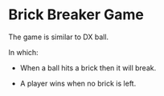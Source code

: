 # Brick Breaker Game

The game is similar to DX ball.

In which:

- When a ball hits a brick then it will
break.

- A player wins when no brick is left.
